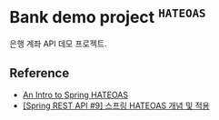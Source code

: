 # Bank demo project <sup>`HATEOAS`</sup>

은행 계좌 API 데모 프로젝트.

## Reference

* [An Intro to Spring HATEOAS](https://www.baeldung.com/spring-hateoas-tutorial)
* [[Spring REST API #9] 스프링 HATEOAS 개념 및 적용](https://engkimbs.tistory.com/866)
